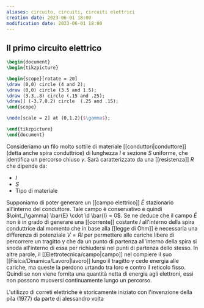 ```yaml
---
aliases: circuito, circuiti, circuiti elettrici
creation date: 2023-06-01 18:00
modification date: 2023-06-01 18:00
---
```


## Il primo circuito elettrico

```tikz
\begin{document}
\begin{tikzpicture}

\begin{scope}[rotate = 20]
\draw (0,0) circle (4 and 2);
\draw (0,0) circle (3.5 and 1.5);
\draw (3.3,.8) circle (.15 and .25);
\draw[] (-3.7,0.2) circle  (.25 and .15);
\end{scope}

\node[scale = 2] at (0,1.2){$\gamma$};

\end{tikzpicture}
\end{document}
```
Consideriamo un filo molto sottile di materiale [[conduttori|conduttore]] (detta anche spira conduttrice) di lunghezza $I$ e sezione $S$ uniforme, che identifica un percorso chiuso $\gamma$. Sarà caratterizzato da una [[resistenza]] $R$ che dipende da:
- $I$
- $S$
- Tipo di materiale

Supponiamo di poter generare un [[campo elettrico]] $\bar{E}$ stazionario all'interno del conduttore. Tale campo è conservativo e quindi $\oint_{\gamma} \bar{E} \cdot \d \bar{l} = 0$. Se ne deduce che il campo $\bar{E}$ non è in grado di generare una [[corrente]] costante $I$ all'interno della spira conduttrice dal momento che in base alla [[legge di Ohm]] è necessaria una differenza di potenziale $V = RI$ per permettere alle cariche libere di percorrere un tragitto $\gamma$ che da un punto di partenza all'interno della spira si snoda all'interno di essa per richiudersi nel punti di partenza dello stesso. In altre parole, il [[Elettrotecnica/campo|campo]] nel compiere il suo [[Fisica/Dinamica/Lavoro|lavoro]] lungo il tragitto $\gamma$ cede energia alle cariche, ma queste la perdono urtando tra loro e contro il reticolo fisso. Quindi se non viene fornita una quantità netta di energia agli elettroni, essi non possono muoversi continuamente lungo un percorso.

L'utilizzo di correti elettriche è storicamente iniziato con l'invenzione della pila (1977) da parte di alessandro volta